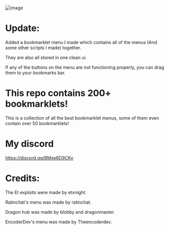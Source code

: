 ![image](https://user-images.githubusercontent.com/119009502/235761240-2665e387-3e9d-4ce7-9873-51116ca52f91.png)
# Update:
Added a bookmarklet menu I made which contains all of the menus (And some other scripts I made) together.

They are also all stored in one clean ui.

If any of the buttons on the menu are not functioning properly, you can drag them to your bookmarks bar.

# This repo contains 200+ bookmarklets!

This is a collection of all the best bookmarklet menus, some of them even contain over 50 bookmarklets!

# My discord

https://discord.gg/BMxe6D9CKv

# Credits: 

The Et exploits were made by etxnight.

Ratinchat's menu was made by ratinchat.

Dragon hub was made by blobby and dragonmaster.

EncoderDev's menu was made by Theencoderdev.

